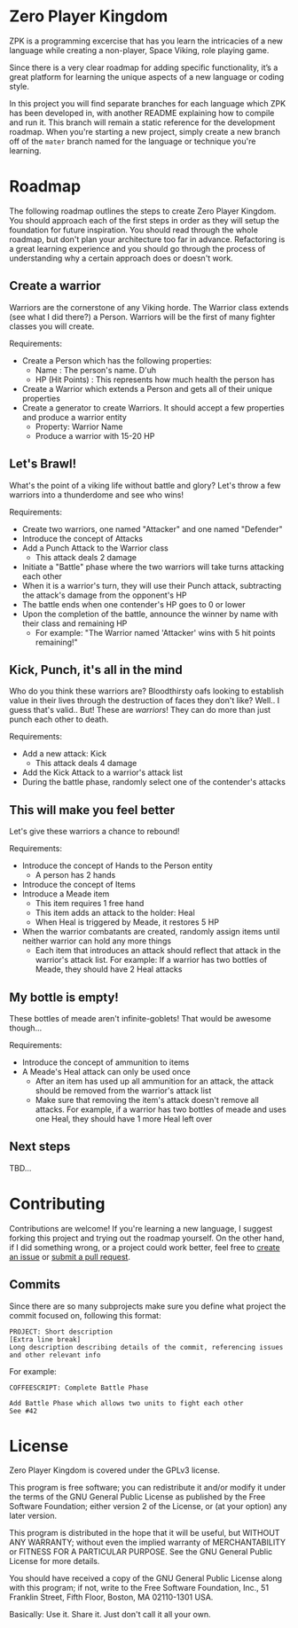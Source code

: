 # Zero Player Kingdom

ZPK is a programming excercise that has you learn the intricacies of a new language while creating a non-player, Space Viking, role playing game.

Since there is a very clear roadmap for adding specific functionality, it’s a great platform for learning the unique aspects of a new language or coding style.

In this project you will find separate branches for each language which ZPK has been developed in, with another README explaining how to compile and run it. This branch will remain a static reference for the development roadmap. When you're starting a new project, simply create a new branch off of the `mater` branch named for the language or technique you're learning.

# Roadmap

The following roadmap outlines the steps to create Zero Player Kingdom. You should approach each of the first steps in order as they will setup the foundation for future inspiration. You should read through the whole roadmap, but don't plan your architecture too far in advance. Refactoring is a great learning experience and you should go through the process of understanding why a certain approach does or doesn't work.

## Create a warrior 

Warriors are the cornerstone of any Viking horde. The Warrior class extends (see what I did there?) a Person. Warriors will be the first of many fighter classes you will create.

Requirements:
* Create a Person which has the following properties:
    * Name <string>: The person's name. D'uh
    * HP (Hit Points) <number>: This represents how much health the person has
* Create a Warrior which extends a Person and gets all of their unique properties
* Create a generator to create Warriors. It should accept a few properties and produce a warrior entity
    * Property: Warrior Name
    * Produce a warrior with 15-20 HP

## Let's Brawl! 

What's the point of a viking life without battle and glory? Let's throw a few warriors into a thunderdome and see who wins!

Requirements:
* Create two warriors, one named "Attacker" and one named "Defender"
* Introduce the concept of Attacks
* Add a Punch Attack to the Warrior class
    * This attack deals 2 damage
* Initiate a "Battle" phase where the two warriors will take turns attacking each other
* When it is a warrior's turn, they will use their Punch attack, subtracting the attack's damage from the opponent's HP
* The battle ends when one contender's HP goes to 0 or lower
* Upon the completion of the battle, announce the winner by name with their class and remaining HP
  * For example: "The Warrior named 'Attacker' wins with 5 hit points remaining!" 

## Kick, Punch, it's all in the mind

Who do you think these warriors are? Bloodthirsty oafs looking to establish value in their lives through the destruction of faces they don't like? Well.. I guess that's valid.. But! These are _warriors_! They can do more than just punch each other to death.

Requirements:
* Add a new attack: Kick
    * This attack deals 4 damage
* Add the Kick Attack to a warrior's attack list
* During the battle phase, randomly select one of the contender's attacks

## This will make you feel better

Let's give these warriors a chance to rebound! 

Requirements:
* Introduce the concept of Hands to the Person entity
  * A person has 2 hands
* Introduce the concept of Items
* Introduce a Meade item
  * This item requires 1 free hand
  * This item adds an attack to the holder: Heal
  * When Heal is triggered by Meade, it restores 5 HP
* When the warrior combatants are created, randomly assign items until neither warrior can hold any more things
  * Each item that introduces an attack should reflect that attack in the warrior's attack list. For example: If a warrior has two bottles of Meade, they should have 2 Heal attacks

## My bottle is empty!

These bottles of meade aren't infinite-goblets! That would be awesome though...

Requirements:
* Introduce the concept of ammunition to items
* A Meade's Heal attack can only be used once
  * After an item has used up all ammunition for an attack, the attack should be removed from the warrior's attack list
  * Make sure that removing the item's attack doesn't remove all attacks. For example, if a warrior has two bottles of meade and uses one Heal, they should have 1 more Heal left over

## Next steps

TBD...

# Contributing

Contributions are welcome! If you're learning a new language, I suggest forking this project and trying out the roadmap yourself. On the other hand, if I did something wrong, or a project could work better, feel free to [create an issue](https://github.com/azanebrain/zero-player-kingdom/issues/new) or [submit a pull request](https://github.com/azanebrain/zero-player-kingdom/pulls). 

## Commits

Since there are so many subprojects make sure you define what project the commit focused on, following this format: 

```
PROJECT: Short description
[Extra line break]
Long description describing details of the commit, referencing issues and other relevant info
```

For example:

```
COFFEESCRIPT: Complete Battle Phase

Add Battle Phase which allows two units to fight each other
See #42
```

# License

Zero Player Kingdom is covered under the GPLv3 license.

This program is free software; you can redistribute it and/or modify it under the terms of the GNU General Public License as published by the Free Software Foundation; either version 2 of the License, or (at your option) any later version.

This program is distributed in the hope that it will be useful, but WITHOUT ANY WARRANTY; without even the implied warranty of MERCHANTABILITY or FITNESS FOR A PARTICULAR PURPOSE.  See the GNU General Public License for more details.

You should have received a copy of the GNU General Public License along with this program; if not, write to the Free Software Foundation, Inc., 51 Franklin Street, Fifth Floor, Boston, MA 02110-1301 USA.

Basically: Use it. Share it. Just don't call it all your own.
